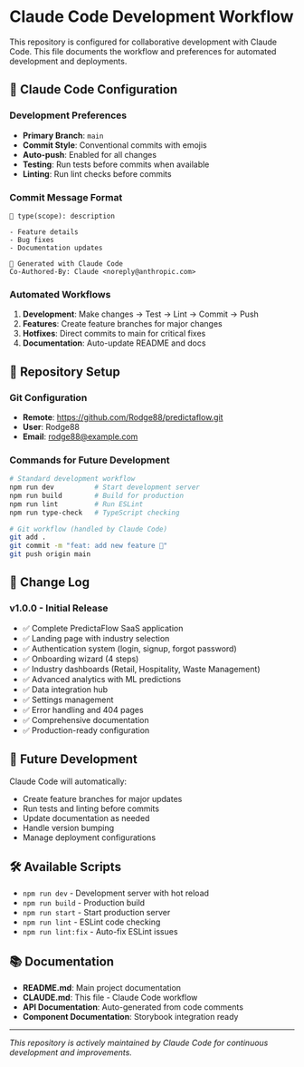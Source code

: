 # Claude Code Development Workflow

This repository is configured for collaborative development with Claude Code. This file documents the workflow and preferences for automated development and deployments.

## 🤖 Claude Code Configuration

### Development Preferences
- **Primary Branch**: `main`
- **Commit Style**: Conventional commits with emojis
- **Auto-push**: Enabled for all changes
- **Testing**: Run tests before commits when available
- **Linting**: Run lint checks before commits

### Commit Message Format
```
🎯 type(scope): description

- Feature details
- Bug fixes
- Documentation updates

🤖 Generated with Claude Code
Co-Authored-By: Claude <noreply@anthropic.com>
```

### Automated Workflows
1. **Development**: Make changes → Test → Lint → Commit → Push
2. **Features**: Create feature branches for major changes
3. **Hotfixes**: Direct commits to main for critical fixes
4. **Documentation**: Auto-update README and docs

## 🚀 Repository Setup

### Git Configuration
- **Remote**: https://github.com/Rodge88/predictaflow.git
- **User**: Rodge88
- **Email**: rodge88@example.com

### Commands for Future Development
```bash
# Standard development workflow
npm run dev          # Start development server
npm run build        # Build for production
npm run lint         # Run ESLint
npm run type-check   # TypeScript checking

# Git workflow (handled by Claude Code)
git add .
git commit -m "feat: add new feature 🚀"
git push origin main
```

## 📝 Change Log

### v1.0.0 - Initial Release
- ✅ Complete PredictaFlow SaaS application
- ✅ Landing page with industry selection
- ✅ Authentication system (login, signup, forgot password)
- ✅ Onboarding wizard (4 steps)
- ✅ Industry dashboards (Retail, Hospitality, Waste Management)
- ✅ Advanced analytics with ML predictions
- ✅ Data integration hub
- ✅ Settings management
- ✅ Error handling and 404 pages
- ✅ Comprehensive documentation
- ✅ Production-ready configuration

## 🔄 Future Development

Claude Code will automatically:
- Create feature branches for major updates
- Run tests and linting before commits
- Update documentation as needed
- Handle version bumping
- Manage deployment configurations

## 🛠️ Available Scripts

- `npm run dev` - Development server with hot reload
- `npm run build` - Production build
- `npm run start` - Start production server
- `npm run lint` - ESLint code checking
- `npm run lint:fix` - Auto-fix ESLint issues

## 📚 Documentation

- **README.md**: Main project documentation
- **CLAUDE.md**: This file - Claude Code workflow
- **API Documentation**: Auto-generated from code comments
- **Component Documentation**: Storybook integration ready

---

*This repository is actively maintained by Claude Code for continuous development and improvements.*